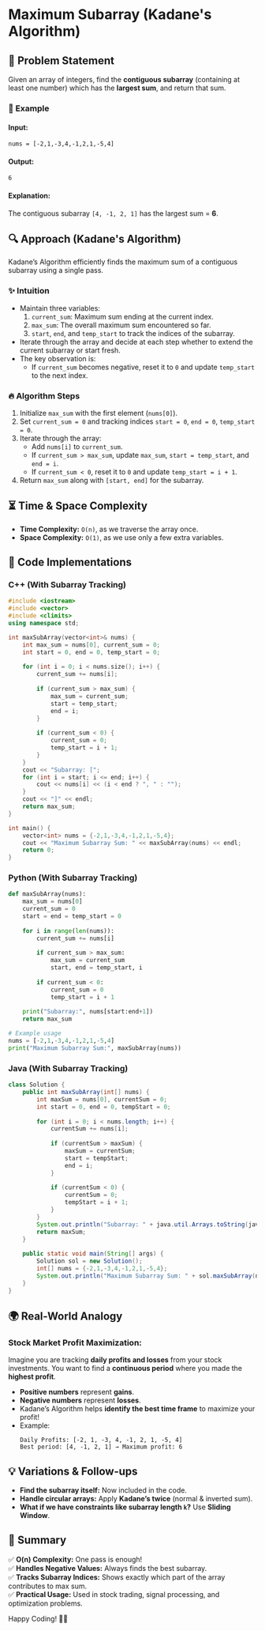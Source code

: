 # Maximum Subarray (Kadane's Algorithm)

## 🧩 Problem Statement
Given an array of integers, find the **contiguous subarray** (containing at least one number) which has the **largest sum**, and return that sum.

### 🔹 Example
#### Input:
```plaintext
nums = [-2,1,-3,4,-1,2,1,-5,4]
```
#### Output:
```plaintext
6
```
#### Explanation:
The contiguous subarray `[4, -1, 2, 1]` has the largest sum = **6**.

## 🔍 Approach (Kadane's Algorithm)
Kadane’s Algorithm efficiently finds the maximum sum of a contiguous subarray using a single pass.

### ✨ Intuition
- Maintain three variables:
  1. `current_sum`: Maximum sum ending at the current index.
  2. `max_sum`: The overall maximum sum encountered so far.
  3. `start`, `end`, and `temp_start` to track the indices of the subarray.
- Iterate through the array and decide at each step whether to extend the current subarray or start fresh.
- The key observation is:
  - If `current_sum` becomes negative, reset it to `0` and update `temp_start` to the next index.

### 🔥 Algorithm Steps
1. Initialize `max_sum` with the first element (`nums[0]`).
2. Set `current_sum = 0` and tracking indices `start = 0`, `end = 0`, `temp_start = 0`.
3. Iterate through the array:
   - Add `nums[i]` to `current_sum`.
   - If `current_sum > max_sum`, update `max_sum`, `start = temp_start`, and `end = i`.
   - If `current_sum < 0`, reset it to `0` and update `temp_start = i + 1`.
4. Return `max_sum` along with `[start, end]` for the subarray.

## ⏳ Time & Space Complexity
- **Time Complexity:** `O(n)`, as we traverse the array once.
- **Space Complexity:** `O(1)`, as we use only a few extra variables.

## 🚀 Code Implementations

### C++ (With Subarray Tracking)
```cpp
#include <iostream>
#include <vector>
#include <climits>
using namespace std;

int maxSubArray(vector<int>& nums) {
    int max_sum = nums[0], current_sum = 0;
    int start = 0, end = 0, temp_start = 0;
    
    for (int i = 0; i < nums.size(); i++) {
        current_sum += nums[i];
        
        if (current_sum > max_sum) {
            max_sum = current_sum;
            start = temp_start;
            end = i;
        }
        
        if (current_sum < 0) {
            current_sum = 0;
            temp_start = i + 1;
        }
    }
    cout << "Subarray: [";
    for (int i = start; i <= end; i++) {
        cout << nums[i] << (i < end ? ", " : "");
    }
    cout << "]" << endl;
    return max_sum;
}

int main() {
    vector<int> nums = {-2,1,-3,4,-1,2,1,-5,4};
    cout << "Maximum Subarray Sum: " << maxSubArray(nums) << endl;
    return 0;
}
```

### Python (With Subarray Tracking)
```python
def maxSubArray(nums):
    max_sum = nums[0]
    current_sum = 0
    start = end = temp_start = 0
    
    for i in range(len(nums)):
        current_sum += nums[i]
        
        if current_sum > max_sum:
            max_sum = current_sum
            start, end = temp_start, i
        
        if current_sum < 0:
            current_sum = 0
            temp_start = i + 1
    
    print("Subarray:", nums[start:end+1])
    return max_sum

# Example usage
nums = [-2,1,-3,4,-1,2,1,-5,4]
print("Maximum Subarray Sum:", maxSubArray(nums))
```

### Java (With Subarray Tracking)
```java
class Solution {
    public int maxSubArray(int[] nums) {
        int maxSum = nums[0], currentSum = 0;
        int start = 0, end = 0, tempStart = 0;
        
        for (int i = 0; i < nums.length; i++) {
            currentSum += nums[i];
            
            if (currentSum > maxSum) {
                maxSum = currentSum;
                start = tempStart;
                end = i;
            }
            
            if (currentSum < 0) {
                currentSum = 0;
                tempStart = i + 1;
            }
        }
        System.out.println("Subarray: " + java.util.Arrays.toString(java.util.Arrays.copyOfRange(nums, start, end + 1)));
        return maxSum;
    }
    
    public static void main(String[] args) {
        Solution sol = new Solution();
        int[] nums = {-2,1,-3,4,-1,2,1,-5,4};
        System.out.println("Maximum Subarray Sum: " + sol.maxSubArray(nums));
    }
}
```

## 🌍 Real-World Analogy
### **Stock Market Profit Maximization:**
Imagine you are tracking **daily profits and losses** from your stock investments. You want to find a **continuous period** where you made the **highest profit**.
- **Positive numbers** represent **gains**.
- **Negative numbers** represent **losses**.
- Kadane’s Algorithm helps **identify the best time frame** to maximize your profit!
- Example:
  ```plaintext
  Daily Profits: [-2, 1, -3, 4, -1, 2, 1, -5, 4]
  Best period: [4, -1, 2, 1] → Maximum profit: 6
  ```

## 💡 Variations & Follow-ups
- **Find the subarray itself:** Now included in the code.
- **Handle circular arrays:** Apply **Kadane’s twice** (normal & inverted sum).
- **What if we have constraints like subarray length `k`?** Use **Sliding Window**.

## 🎯 Summary
✅ **O(n) Complexity:** One pass is enough!  
✅ **Handles Negative Values:** Always finds the best subarray.  
✅ **Tracks Subarray Indices:** Shows exactly which part of the array contributes to max sum.  
✅ **Practical Usage:** Used in stock trading, signal processing, and optimization problems.

Happy Coding! 🎯🔥

